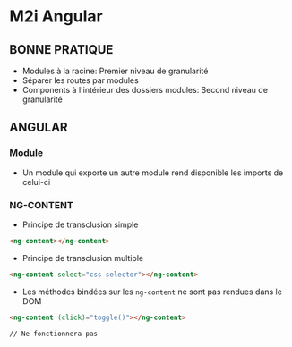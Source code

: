 # M2i Angular

## BONNE PRATIQUE

- Modules à la racine: Premier niveau de granularité
- Séparer les routes par modules
- Components à l'intérieur des dossiers modules: Second niveau de granularité

## ANGULAR

### **Module**

- Un module qui exporte un autre module rend disponible les imports de celui-ci

### NG-CONTENT

- Principe de transclusion simple

```html
<ng-content></ng-content>
```

- Principe de transclusion multiple

```html
<ng-content select="css selector"></ng-content>
```

- Les méthodes bindées sur les `ng-content` ne sont pas rendues dans le DOM

```html
<ng-content (click)="toggle()"></ng-content>

// Ne fonctionnera pas
```

